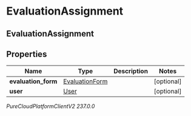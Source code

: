 # EvaluationAssignment

## EvaluationAssignment

## Properties

|Name | Type | Description | Notes|
|------------ | ------------- | ------------- | -------------|
| **evaluation_form** | [EvaluationForm](EvaluationForm) |  | [optional] |
| **user** | [User](User) |  | [optional] |



_PureCloudPlatformClientV2 237.0.0_
